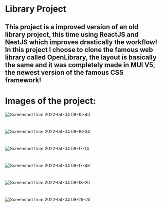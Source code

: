 # Library Project
## This project is a improved version of an old library project, this time using ReactJS and NestJS which improves drastically the workflow! In this project I choose to clone the famous web library called OpenLibrary, the layout is basically the same and it was completely made in MUI V5, the newest version of the famous CSS framework!

# Images of the project: 

![Screenshot from 2022-04-04 08-15-40](https://user-images.githubusercontent.com/60707892/161533229-fcd09f36-9af3-4982-be45-69780fae2236.png)
#
![Screenshot from 2022-04-04 08-16-34](https://user-images.githubusercontent.com/60707892/161533341-79e07f25-940e-47f9-95d7-d7d1b6b69a69.png)
#
![Screenshot from 2022-04-04 08-17-14](https://user-images.githubusercontent.com/60707892/161533475-35f43d86-8a68-43c6-98ee-34db64985056.png)
#
![Screenshot from 2022-04-04 08-17-48](https://user-images.githubusercontent.com/60707892/161533538-3a5de1fc-d6ee-43c3-abb0-1b9cd4a9e16d.png)
#
![Screenshot from 2022-04-04 08-18-20](https://user-images.githubusercontent.com/60707892/161533768-17a05a33-d630-4cb8-b558-40ea5ceb0227.png)
#
![Screenshot from 2022-04-04 08-29-25](https://user-images.githubusercontent.com/60707892/161534713-02ca8706-8f63-432e-8b4d-dbe4cf393cab.png)
